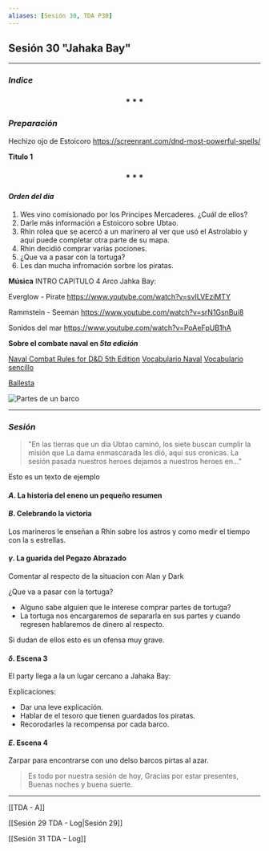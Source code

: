 ```yaml
---
aliases: [Sesión 30, TDA P30]
---
```


## Sesión 30 "Jahaka Bay"
---

### _Indice_

<div align='center'>
   <h3> * * * </h3>
</div>

### _Preparación_
Hechizo ojo de Estoicoro
https://screenrant.com/dnd-most-powerful-spells/

**Titulo 1**

<div align='center'>
   <h3> * * * </h3>
</div>

#### _Orden del día_

1. Wes vino comisionado por los Principes Mercaderes. ¿Cuál de ellos?
2. Darle más información a Estoicoro sobre Ubtao.
3. Rhin rolea que se acercó a un marinero al ver que usó el Astrolabio y aquí puede completar otra parte de su mapa.
4. Rhin decidió comprar varias pociones.
5. ¿Que va a pasar con la tortuga?
6. Les dan mucha infromación sorbre los piratas.



**Música**
INTRO CAPITULO 4 Arco Jahka Bay:

Everglow - Pirate
<https://www.youtube.com/watch?v=svILVEziMTY>

Rammstein - Seeman
<https://www.youtube.com/watch?v=srN1GsnBui8>

Sonidos del mar
<https://www.youtube.com/watch?v=PoAeFpUB1hA>


**Sobre el combate naval en _5ta edición_**

[Naval Combat Rules for D&D 5th Edition](https://www.tribality.com/2014/12/26/naval-combat-rules-dd-5th-edition-part-1/)
[Vocabulario Naval](https://www.escuelabalearnautica.com/diccionario-nautico-escuela-balear)
[Vocabulario sencillo](https://www.balearia.com/es/blog/de-grumete-a-capitan-vocabulario-maritimo-basico-i)

[Ballesta](https://5e.tools/objects.html#ballista_dmg)

![Partes de un barco](https://bit.ly/3aoxjaG)

---

### _Sesión_

>"En las tierras que un dia Ubtao caminó, los siete buscan cumplir la misión que La dama enmascarada les dió, aqui sus cronicas. La sesión pasada nuestros heroes dejamos a nuestros heroes en..."

Esto es un texto de ejemplo




#### $A$.  La historia del eneno un pequeño resumen


#### $B$.  Celebrando la victoria
Los marineros le enseñan a Rhin sobre los astros y como medir el tiempo con la s estrellas.

#### $\gamma$.  La guarida del Pegazo Abrazado
Comentar al respecto de la situacion con Alan y Dark

¿Que va a pasar con la tortuga?

- Alguno sabe alguien que le interese comprar partes de tortuga?
- La tortuga nos encargaremos de separarla en sus partes y cuando regresen hablaremos de dinero al respecto.

Si dudan de ellos esto es un ofensa muy grave.

#### $\delta$. Escena 3

El party llega a la  un lugar cercano a Jahaka Bay:

Explicaciones:
- Dar una leve explicación.
- Hablar de el tesoro que tienen guardados los piratas.
- Recorodarles la recompensa por cada barco.


#### $E$. Escena 4

Zarpar para encontrarse con uno delso barcos pirtas al azar.


> Es todo por nuestra sesión de hoy, Gracias por estar presentes, Buenas noches y buena suerte.

---

[[TDA - A]]

[[Sesión 29 TDA - Log|Sesión 29]]

[[Sesión 31 TDA - Log]]
